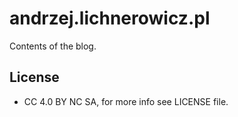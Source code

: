 # andrzej.lichnerowicz.pl

Contents of the blog.

## License

- CC 4.0 BY NC SA, for more info see LICENSE file.
